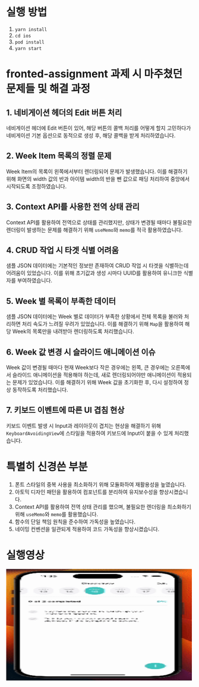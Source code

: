 # 실행 방법

1. `yarn install`
2. `cd ios`
3. `pod install`
4. `yarn start`

# fronted-assignment 과제 시 마주쳤던 문제들 및 해결 과정

## 1. 네비게이션 헤더의 Edit 버튼 처리

네비게이션 헤더에 Edit 버튼이 있어, 해당 버튼의 콜백 처리를 어떻게 할지 고민하다가 네비게이션 기본 옵션으로 동적으로 생성 후, 해당 콜백을 받게 처리하였습니다.

## 2. Week Item 목록의 정렬 문제

Week Item의 목록이 왼쪽에서부터 렌더링되어 문제가 발생했습니다. 이를 해결하기 위해 화면의 width 값의 반과 아이템 width의 반을 뺀 값으로 패딩 처리하여 중앙에서 시작되도록 조정하였습니다.

## 3. Context API를 사용한 전역 상태 관리

Context API를 활용하여 전역으로 상태를 관리했지만, 상태가 변경될 때마다 불필요한 렌더링이 발생하는 문제를 해결하기 위해 `useMemo`와 `memo`를 적극 활용하였습니다.

## 4. CRUD 작업 시 타겟 식별 어려움

샘플 JSON 데이터에는 기본적인 정보만 존재하여 CRUD 작업 시 타겟을 식별하는데 어려움이 있었습니다. 이를 위해 초기값과 생성 시마다 UUID를 활용하여 유니크한 식별자를 부여하였습니다.

## 5. Week 별 목록이 부족한 데이터

샘플 JSON 데이터에는 Week 별로 데이터가 부족한 상황에서 전체 목록을 불러와 처리하면 처리 속도가 느려질 우려가 있었습니다. 이를 해결하기 위해 `Map`을 활용하여 해당 Week의 목록만을 내려받아 렌더링하도록 처리했습니다.

## 6. Week 값 변경 시 슬라이드 애니메이션 이슈

Week 값이 변경될 때마다 현재 Week보다 작은 경우에는 왼쪽, 큰 경우에는 오른쪽에서 슬라이드 애니메이션을 적용해야 하는데, 새로 렌더링되어야만 애니메이션이 적용되는 문제가 있었습니다. 이를 해결하기 위해 Week 값을 초기화한 후, 다시 설정하여 정상 동작하도록 처리했습니다.

## 7. 키보드 이벤트에 따른 UI 겹침 현상

키보드 이벤트 발생 시 Input과 레이아웃이 겹치는 현상을 해결하기 위해 `KeyboardAvoidingView`에 스타일을 적용하여 키보드에 Input이 붙을 수 있게 처리했습니다.

# 특별히 신경쓴 부분

1. 폰트 스타일의 중복 사용을 최소화하기 위해 모듈화하여 재활용성을 높였습니다.
2. 아토믹 디자인 패턴을 활용하여 컴포넌트를 분리하여 유지보수성을 향상시켰습니다.
3. Context API를 활용하여 전역 상태 관리를 했으며, 불필요한 렌더링을 최소화하기 위해 `useMemo`와 `memo`를 활용했습니다.
4. 함수의 단일 책임 원칙을 준수하여 가독성을 높였습니다.
5. 네이밍 컨벤션을 일관되게 적용하여 코드 가독성을 향상시켰습니다.

# 실행영상

<img src="src/assets/gif/video.gif" width="500" height="300">
